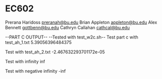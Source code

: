 # EC602
Prerana Haridoss preranah@bu.edu
Brian Appleton appleton@bu.edu
Alex Bennett gottbenn@bu.edu
Cathryn Callahan cathcal@bu.edu

--PART C OUTPUT--
--Tested with test_w2c.sh--
Test part c with test_ah_1.txt
5.39056396484375

Test with test_ah_2.txt
-2.467632293701172e-05

Test with infinity
inf

Test with negative infinity
-inf

